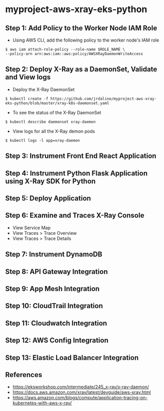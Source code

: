 # myproject-aws-xray-eks-python

## Step 1: Add Policy to the Worker Node IAM Role
- Using AWS CLI, add the following policy to the worker node's IAM role
```
$ aws iam attach-role-policy --role-name $ROLE_NAME \
--policy-arn arn:aws:iam::aws:policy/AWSXRayDaemonWriteAccess
```

## Step 2: Deploy X-Ray as a DaemonSet, Validate and View logs
- Deploy the X-Ray DaemonSet
```
$ kubectl create -f https://github.com/jrdalino/myproject-aws-xray-eks-python/blob/master/xray-k8s-daemonset.yaml
```
- To see the status of the X-Ray DaemonSet
```
$ kubectl describe daemonset xray-daemon
```
- View logs for all the X-Ray demon pods
```
$ kubectl logs -l app=xray-daemon
```

## Step 3: Instrument Front End React Application

## Step 4: Instrument Python Flask Application using X-Ray SDK for Python

## Step 5: Deploy Application

## Step 6: Examine and Traces X-Ray Console
- View Service Map
- View Traces > Trace Overview
- View Traces > Trace Details

## Step 7: Instrument DynamoDB

## Step 8: API Gateway Integration

## Step 9: App Mesh Integration

## Step 10: CloudTrail Integration

## Step 11: Cloudwatch Integration

## Step 12: AWS Config Integration

## Step 13: Elastic Load Balancer Integration

## References
- https://eksworkshop.com/intermediate/245_x-ray/x-ray-daemon/
- https://docs.aws.amazon.com/xray/latest/devguide/aws-xray.html
- https://aws.amazon.com/blogs/compute/application-tracing-on-kubernetes-with-aws-x-ray/
